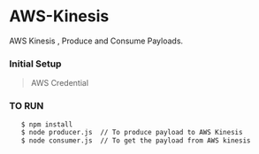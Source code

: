 # AWS-Kinesis
AWS Kinesis , Produce and Consume Payloads.

### Initial Setup 
  > AWS Credential
### TO RUN
  ```sh
     $ npm install 
     $ node producer.js  // To produce payload to AWS Kinesis
     $ node consumer.js  // To get the payload from AWS kinesis 
  ```
